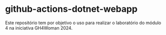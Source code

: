 # github-actions-dotnet-webapp
Este repositório tem por objetivo o uso para realizar o laboratório do módulo 4 na iniciativa GH4Woman 2024.
